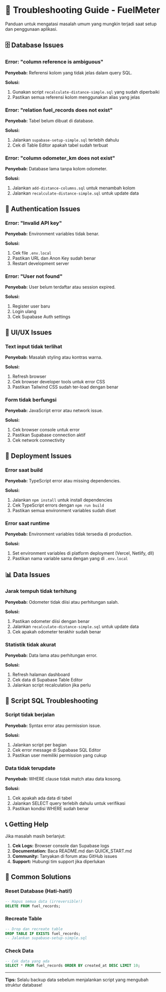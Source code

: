 # 🔧 Troubleshooting Guide - FuelMeter

Panduan untuk mengatasi masalah umum yang mungkin terjadi saat setup dan penggunaan aplikasi.

## 🗄️ Database Issues

### Error: "column reference is ambiguous"

**Penyebab:** Referensi kolom yang tidak jelas dalam query SQL.

**Solusi:**
1. Gunakan script `recalculate-distance-simple.sql` yang sudah diperbaiki
2. Pastikan semua referensi kolom menggunakan alias yang jelas

### Error: "relation fuel_records does not exist"

**Penyebab:** Tabel belum dibuat di database.

**Solusi:**
1. Jalankan `supabase-setup-simple.sql` terlebih dahulu
2. Cek di Table Editor apakah tabel sudah terbuat

### Error: "column odometer_km does not exist"

**Penyebab:** Database lama tanpa kolom odometer.

**Solusi:**
1. Jalankan `add-distance-columns.sql` untuk menambah kolom
2. Jalankan `recalculate-distance-simple.sql` untuk update data

## 🔐 Authentication Issues

### Error: "Invalid API key"

**Penyebab:** Environment variables tidak benar.

**Solusi:**
1. Cek file `.env.local`
2. Pastikan URL dan Anon Key sudah benar
3. Restart development server

### Error: "User not found"

**Penyebab:** User belum terdaftar atau session expired.

**Solusi:**
1. Register user baru
2. Login ulang
3. Cek Supabase Auth settings

## 📱 UI/UX Issues

### Text input tidak terlihat

**Penyebab:** Masalah styling atau kontras warna.

**Solusi:**
1. Refresh browser
2. Cek browser developer tools untuk error CSS
3. Pastikan Tailwind CSS sudah ter-load dengan benar

### Form tidak berfungsi

**Penyebab:** JavaScript error atau network issue.

**Solusi:**
1. Cek browser console untuk error
2. Pastikan Supabase connection aktif
3. Cek network connectivity

## 🚀 Deployment Issues

### Error saat build

**Penyebab:** TypeScript error atau missing dependencies.

**Solusi:**
1. Jalankan `npm install` untuk install dependencies
2. Cek TypeScript errors dengan `npm run build`
3. Pastikan semua environment variables sudah diset

### Error saat runtime

**Penyebab:** Environment variables tidak tersedia di production.

**Solusi:**
1. Set environment variables di platform deployment (Vercel, Netlify, dll)
2. Pastikan nama variable sama dengan yang di `.env.local`

## 📊 Data Issues

### Jarak tempuh tidak terhitung

**Penyebab:** Odometer tidak diisi atau perhitungan salah.

**Solusi:**
1. Pastikan odometer diisi dengan benar
2. Jalankan `recalculate-distance-simple.sql` untuk update data
3. Cek apakah odometer terakhir sudah benar

### Statistik tidak akurat

**Penyebab:** Data lama atau perhitungan error.

**Solusi:**
1. Refresh halaman dashboard
2. Cek data di Supabase Table Editor
3. Jalankan script recalculation jika perlu

## 🔧 Script SQL Troubleshooting

### Script tidak berjalan

**Penyebab:** Syntax error atau permission issue.

**Solusi:**
1. Jalankan script per bagian
2. Cek error message di Supabase SQL Editor
3. Pastikan user memiliki permission yang cukup

### Data tidak terupdate

**Penyebab:** WHERE clause tidak match atau data kosong.

**Solusi:**
1. Cek apakah ada data di tabel
2. Jalankan SELECT query terlebih dahulu untuk verifikasi
3. Pastikan kondisi WHERE sudah benar

## 📞 Getting Help

Jika masalah masih berlanjut:

1. **Cek Logs:** Browser console dan Supabase logs
2. **Documentation:** Baca README.md dan QUICK_START.md
3. **Community:** Tanyakan di forum atau GitHub issues
4. **Support:** Hubungi tim support jika diperlukan

## 🎯 Common Solutions

### Reset Database (Hati-hati!)
```sql
-- Hapus semua data (irreversible!)
DELETE FROM fuel_records;
```

### Recreate Table
```sql
-- Drop dan recreate table
DROP TABLE IF EXISTS fuel_records;
-- Jalankan supabase-setup-simple.sql
```

### Check Data
```sql
-- Cek data yang ada
SELECT * FROM fuel_records ORDER BY created_at DESC LIMIT 10;
```

---

**Tips:** Selalu backup data sebelum menjalankan script yang mengubah struktur database! 